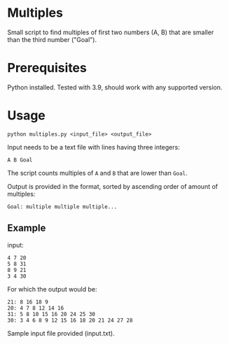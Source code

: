 # Multiples
Small script to find multiples of first two numbers (A, B) that are smaller than the third number ("Goal").

# Prerequisites
Python installed. Tested with 3.9, should work with any supported version.

# Usage
```
python multiples.py <input_file> <output_file>
```

Input needs to be a text file with lines having three integers:
```
A B Goal
```
The script counts multiples of `A` and `B` that are lower than `Goal`.

Output is provided in the format, sorted by ascending order of amount of multiples:
```
Goal: multiple multiple multiple...
```

## Example
input:
```
4 7 20
5 8 31
8 9 21
3 4 30
```

For which the output would be:
```
21: 8 16 18 9
20: 4 7 8 12 14 16
31: 5 8 10 15 16 20 24 25 30
30: 3 4 6 8 9 12 15 16 18 20 21 24 27 28
```

Sample input file provided (input.txt).
